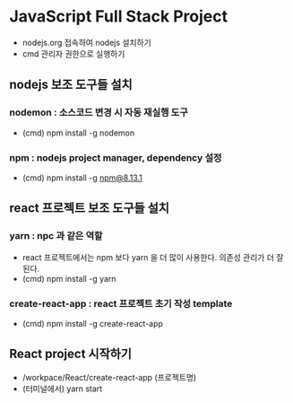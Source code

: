 # JavaScript Full Stack Project
* nodejs.org 접속하여 nodejs 설치하기
* cmd 관리자 권한으로 실행하기

## nodejs 보조 도구들 설치
### nodemon : 소스코드 변경 시 자동 재실행 도구
* (cmd) npm install -g nodemon

### npm : nodejs project manager, dependency 설정
* (cmd) npm install -g npm@8.13.1

## react 프로젝트 보조 도구들 설치
### yarn : npc 과 같은 역할
* react 프로젝트에서는 npm 보다 yarn 을 더 많이 사용한다. 의존성 관리가 더 잘 된다.
* (cmd) npm install -g yarn

### create-react-app : react 프로젝트 초기 작성 template
* (cmd) npm install -g create-react-app

## React project 시작하기
* /workpace/React/create-react-app (프로젝트명)
* (터미널에서) yarn start

